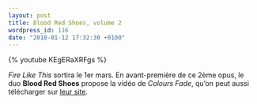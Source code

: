 ```yaml
---
layout: post
title: Blood Red Shoes, volume 2
wordpress_id: 116
date: "2010-01-12 17:32:30 +0100"
---
```


{% youtube KEgERaXRFgs %}

_Fire Like This_ sortira le 1er mars. En avant-première de ce 2ème opus, le duo
**Blood Red Shoes** propose la vidéo de _Colours Fade_, qu’on peut aussi
télécharger sur [leur site][1].

[1]: https://www.bloodredshoes.co.uk/
